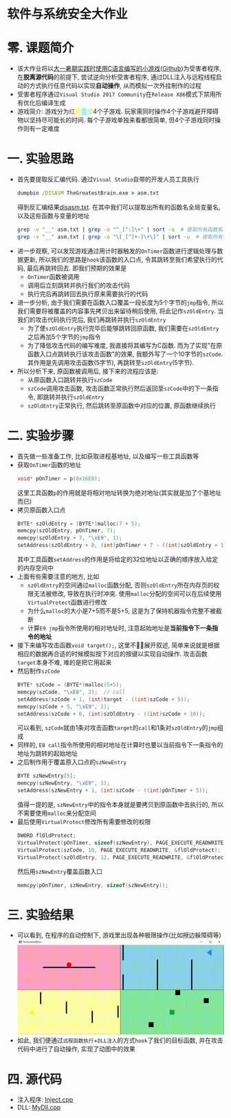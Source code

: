 # 软件与系统安全大作业

# 零. 课题简介
- 该大作业将以[大一暑期实践时使用C语言编写的小游戏](./TheGreatestBrain.exe)([Github](https://github.com/TheMasterOfMagic/TheGreatestBrain))为受害者程序, 在**脱离源代码**的前提下, 尝试逆向分析受害者程序, 通过DLL注入与远程线程启动的方式执行任意代码以实现**自动操作**, 从而模拟一次外挂制作的过程
- 受害者程序通过`Visual Studio 2017 Community`在`Release X86`模式下禁用所有优化后编译生成
- 游戏简介: 游戏分为<font style="color:red">红</font><font style="color:yellow">黄</font><font style="color:cyan">蓝</font><font style="color:lightgreen">绿</font>4个子游戏. 玩家需同时操作4个子游戏避开障碍物以坚持尽可能长的时间. 每个子游戏单独来看都很简单, 但4个子游戏同时操作则有一定难度

# 一. 实验思路
- 首先要提取反汇编代码. 通过`Visual Studio`自带的开发人员工具执行
    ```cmd
    dumpbin /DISASM TheGreatestBrain.exe > asm.txt
    ```
    得到反汇编结果[disasm.txt](./disasm.txt). 在其中我们可以提取出所有的函数名全局变量名, 以及这些函数与变量的地址
    ```bash
    grep -v "__" asm.txt | grep -o "^_[^:]\+" | sort -u  # 提取所有函数名
    grep -v "__" asm.txt | grep -o "\[_[^]+-]\+\]" | sort -u  # 提取所有全局变量名
    ```
- 进一步观察, 可以发现游戏通过用计时器触发的`OnTimer`函数进行逻辑处理与数据更新, 所以我们的思路是`hook`该函数的入口点, 令其跳转至我们希望执行的代码, 最后再跳转回去. 即我们预期的效果是
    - `OnTimer`函数被调用
    - 调用后立刻跳转并执行我们的攻击代码
    - 执行完后再跳转回去执行原来需要执行的代码
- 进一步分析, 由于我们需要在函数入口覆盖一段长度为5个字节的`jmp`指令, 所以我们需要将被覆盖的内容事先拷贝出来留待稍后使用, 将此记作`szOldEntry`. 当我们的攻击代码执行完后, 我们再跳转并执行`szOldEntry`
    - 为了使`szOldEntry`执行完毕后能够跳转回原函数, 我们需要在`szOldEntry`之后再加5个字节的`jmp`指令
    - 为了降低攻击代码的编写难度, 我直接将其编写为C函数. 而为了实现"在原函数入口点跳转执行该攻击函数"的效果, 我额外写了一个10字节的`szCode`. 其作用是先调用攻击函数(5字节), 再跳转至`szOldEntry`(5字节).
- 所以分析下来, 原函数被调用后, 接下来的流程应该是:
    - 从原函数入口跳转并执行`szCode`
    - `szCode`调用攻击函数, 攻击函数正常执行然后返回至`szCode`中的下一条指令, 即跳转并执行`szOldEntry`
    - `szOldEntry`正常执行, 然后跳转至原函数中对应的位置, 原函数继续执行

# 二. 实验步骤
- 首先做一些准备工作, 比如获取进程基地址, 以及编写一些工具函数等
- 获取`OnTimer`函数的地址
    ```c
    void* pOnTimer = p(0x16E0);
    ```
    这里工具函数`p`的作用就是将相对地址转换为绝对地址(其实就是加了个基地址而已)
- 拷贝原函数入口点
    ```c
    BYTE* szOldEntry = (BYTE*)malloc(7 + 5);
	memcpy(szOldEntry, pOnTimer, 7);
	memcpy(szOldEntry + 7, "\xE9", 1);
	setAddress(szOldEntry + 8, (int)pOnTimer + 7 - ((int)szOldEntry + 12));
    ```
    其中工具函数`setAddress`的作用是将给定的32位地址以正确的顺序放入给定的内存空间中
- 上面有些需要注意的地方, 比如
    - `szOldEntry`的空间通过`malloc`函数分配, 否则`szOldEntry`所在内存页的权限无法被修改, 导致在执行时冲突. 使用`malloc`分配的空间可以在后续使用`VirtualProtect`函数进行修改
    - 为什么`malloc`的大小是7+5而不是5+5, 这是为了保持机器指令完整不被截断
    - 计算`E9 jmp`指令所使用的相对地址时, 注意起始地址是**当前指令下一条指令的地址**
- 接下来编写攻击函数`void target();`, 这里不展开叙述, 简单来说就是根据相应的数据再合适的时候模拟按下对应的按键以实现自动操作. 攻击函数`target`本身不难, 难的是把它用起来
- 然后制作`szCode`
    ```c
    BYTE* szCode = (BYTE*)malloc(5+5);
	memcpy(szCode, "\xE8", 2);  // call
	setAddress(szCode + 1, (int)target - ((int)szCode + 5));
	memcpy(szCode + 5, "\xE9", 1);
	setAddress(szCode + 6, (int)szOldEntry - ((int)szCode + 10));
    ```
    可以看到, `szCode`就由1条对攻击函数`target`的`call`和1条对`szOldEntry`的`jmp`组成
- 同样的, `E8 call`指令所使用的相对地址在计算时也要以当前指令下一条指令的地址为跳转的起始地址
- 之后制作用于覆盖原入口点的`szNewEntry`
    ```c
	BYTE szNewEntry[5];
	memcpy(szNewEntry, "\xE9", 1);
	setAddress(szNewEntry + 1, (int)szCode - ((int)pOnTimer + 5));
    ```
    值得一提的是, `szNewEntry`中的指令本身就是要拷贝到原函数中去执行的, 所以不需要使用`malloc`来分配空间
- 最后使用`VirtualProtect`修改所有需要修改的权限
    ```c
    DWORD flOldProtect;
	VirtualProtect(pOnTimer, sizeof(szNewEntry), PAGE_EXECUTE_READWRITE, &flOldProtect);
	VirtualProtect(szCode, 10, PAGE_EXECUTE_READWRITE, &flOldProtect);
	VirtualProtect(szOldEntry, 12, PAGE_EXECUTE_READWRITE, &flOldProtect);
    ```
    然后用`szNewEntry`覆盖函数入口
    ```c
    memcpy(pOnTimer, szNewEntry, sizeof(szNewEntry));
    ```

# 三. 实验结果
- 可以看到, 在程序的自动控制下, 游戏里出现各种极限操作(比如擦边躲障碍等)
![](./result.gif)
- 如此, 我们便通过`远程函数执行`+`DLL注入`的方式`hook`了我们的目标函数, 并在攻击代码中进行了自动操作, 实现了动图中的效果

# 四. 源代码
- 注入程序: [Inject.cpp](./Inject.cpp)
- DLL: [MyDll.cpp](./MyDll.cpp)